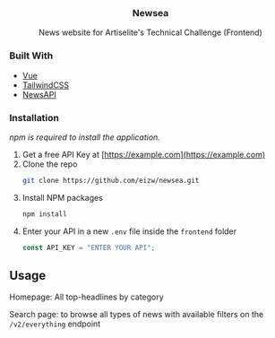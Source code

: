                
<br/>
<div align="center">

<h3 align="center">Newsea</h3>
<p align="center">
News website for Artiselite's Technical Challenge (Frontend)


  


</p>
</div>

 ### Built With

- [Vue](https://vuejs.org)
- [TailwindCSS](https://tailwindcss.com/)
- [NewsAPI](https://newsapi.org/)
 ### Installation

_npm is required to install the application._

1. Get a free API Key at [https://example.com](https://example.com)
2. Clone the repo
   ```sh
   git clone https://github.com/eizw/newsea.git
   ```
3. Install NPM packages
   ```sh
   npm install
   ```
4. Enter your API in a new `.env` file inside the `frontend` folder
   ```js
   const API_KEY = "ENTER YOUR API";
   ```
 ## Usage

Homepage: All top-headlines by category

Search page: to browse all types of news with available filters on the `/v2/everything` endpoint
